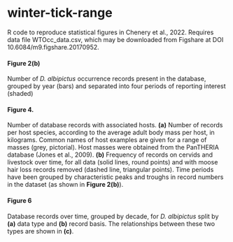 # winter-tick-range
R code to reproduce statistical figures in Chenery et al., 2022. Requires data file WTOcc_data.csv, which may be downloaded from Figshare at DOI 10.6084/m9.figshare.20170952.

#### Figure 2(b) 
Number of <i> D. albipictus</i>  occurrence records present in the database, grouped by year (bars) and separated into four periods of reporting interest (shaded)

#### Figure 4. 
Number of database records with associated hosts. <b>(a)</b> Number of records per host species, according to the average adult body mass per host, in kilograms. Common names of host examples are given for a range of masses (grey, pictorial). Host masses were obtained from the PanTHERIA database (Jones et al., 2009). <b>(b)</b> Frequency of records on cervids and livestock over time, for all data (solid lines, round points) and with moose hair loss records removed (dashed line, triangular points). Time periods have been grouped by characteristic peaks and troughs in record numbers in the dataset (as shown in <b>Figure 2(b)</b>). 

#### Figure 6 
Database records over time, grouped by decade, for <i>D. albipictus</i> split by <b>(a)</b> data type and <b>(b)</b> record basis. The relationships between these two types are shown in <b>(c)</b>.
